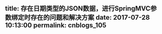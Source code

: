 title: 存在日期类型的JSON数据，进行SpringMVC参数绑定时存在的问题和解决方案
date: 2017-07-28 10:13:00
permalink: cnblogs_105
---

